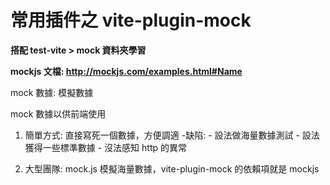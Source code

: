 # 常用插件之 vite-plugin-mock

**搭配 test-vite > mock 資料夾學習**

**mockjs 文檔: http://mockjs.com/examples.html#Name**

mock 數據: 模擬數據

mock 數據以供前端使用

1. 簡單方式: 直接寫死一個數據，方便調適 -缺陷: - 設法做海量數據測試 - 設法獲得一些標準數據 - 沒法感知 http 的異常

2. 大型團隊: mock.js 模擬海量數據，vite-plugin-mock 的依賴項就是 mockjs


